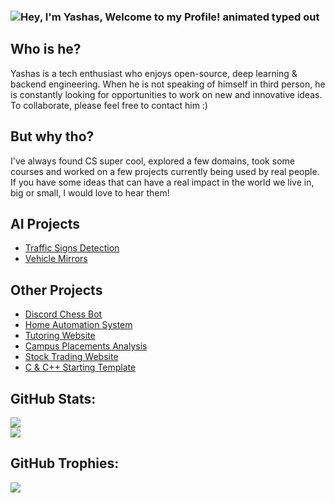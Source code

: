 ### <img src="https://readme-typing-svg.demolab.com?font=Operator+Mono&size=37&duration=2800&pause=2000&color=078af5&center=true&vCenter=true&width=940&height=50&lines=Hey%2C+I'm+Yashas%2C+Welcome+to+my+Github+Profile!" align="middle" alt="Hey, I'm Yashas, Welcome to my Profile! animated typed out">

## Who is he?

Yashas is a tech enthusiast who enjoys open-source, deep learning & backend engineering. When he is not speaking of himself in third person, he is constantly looking for opportunities to work on new and innovative ideas. To collaborate, please feel free to contact him :)

## But why tho?

I've always found CS super cool, explored a few domains, took some courses and worked on a few projects currently being used by real people. If you have some ideas that can have a real impact in the world we live in, big or small, I would love to hear them!

## AI Projects
- [Traffic Signs Detection](https://huggingface.co/AI4Ev3r/Traffic-Signs-Detection)
- [Vehicle Mirrors](https://huggingface.co/AI4Ev3r/Mirrors)

## Other Projects
- [Discord Chess Bot](https://github.com/coolyashas/Discord-Chess-Bot)
- [Home Automation System](https://github.com/coolyashas/Home-Automation-System)
- [Tutoring Website](https://github.com/coolyashas/TutorHub)
- [Campus Placements Analysis](https://github.com/coolyashas/Campus-Placements-Data-Analysis)
- [Stock Trading Website](https://github.com/coolyashas/Finance-Website)
- [C & C++ Starting Template](https://github.com/coolyashas/VSCode-Template-Automation)

## GitHub Stats:
![](https://github-readme-streak-stats.herokuapp.com/?user=coolyashas&theme=dark&hide_border=false)<br/>
![](https://github-readme-stats.vercel.app/api/top-langs/?username=coolyashas&theme=dark&hide_border=false&include_all_commits=true&count_private=true&layout=compact)

## GitHub Trophies:
![](https://github-profile-trophy.vercel.app/?username=coolyashas&theme=radical&no-frame=false&no-bg=true&margin-w=4)
